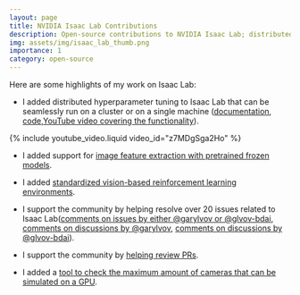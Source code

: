 ```yaml
---
layout: page
title: NVIDIA Isaac Lab Contributions
description: Open-source contributions to NVIDIA Isaac Lab; distributed hyperparameter tuning, image feature extraction with pretrained frozen models, and standardized environments for vision-based reinforcement learning.
img: assets/img/isaac_lab_thumb.png
importance: 1
category: open-source
--- 
```


Here are some highlights of my work on Isaac Lab:
- I added distributed hyperparameter tuning to Isaac Lab that can be seamlessly run on a cluster or on a single machine ([documentation](https://isaac-sim.github.io/IsaacLab/main/source/features/ray.html), [code](https://github.com/isaac-sim/IsaacLab/tree/b1133e0591c2ef3a788c1ca148bb25a3f42562a9/scripts/reinforcement_learning/ray),[YouTube video covering the functionality](https://youtu.be/z7MDgSga2Ho?si=UgH5XngHa2uUu3lN)).

{% include youtube_video.liquid video_id="z7MDgSga2Ho" %}


- I added support for [image feature extraction with pretrained frozen models](https://github.com/isaac-sim/IsaacLab/pull/1191).

- I added [standardized vision-based reinforcement learning environments](https://github.com/isaac-sim/IsaacLab/pull/995).

- I support the community by helping resolve over 20 issues related to Isaac Lab([comments on issues by either @garylvov or @glvov-bdai](https://github.com/isaac-sim/IsaacLab/issues?q=is%3Aissue%20involves%3Agarylvov%20OR%20involves%3Aglvov-bdai), [comments on discussions by @garylvov](https://github.com/isaac-sim/IsaacLab/discussions?discussions_q=commenter%3Agarylvov), [comments on discussions by @glvov-bdai](https://github.com/isaac-sim/IsaacLab/discussions?discussions_q=commenter%3Aglvov-bdai)).

- I support the community by [helping review PRs](https://github.com/isaac-sim/IsaacLab/pulls?q=involves%3Agarylvov).

- I added a [tool to check the maximum amount of cameras that can be simulated on a GPU](https://isaac-sim.github.io/IsaacLab/main/source/how-to/estimate_how_many_cameras_can_run.html).
